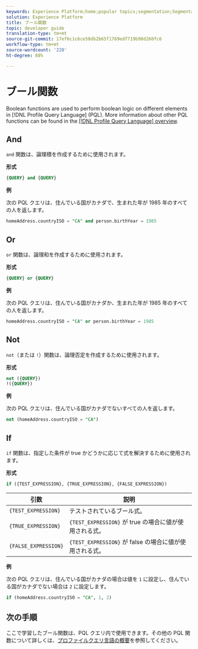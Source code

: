 ```yaml
---
keywords: Experience Platform;home;popular topics;segmentation;Segmentation;Segmentation Service;pql;PQL;Profile Query Language;boolean functions;boolean;
solution: Experience Platform
title: ブール関数
topic: developer guide
translation-type: tm+mt
source-git-commit: 17ef6c1c6ce58db2b65f1769edf719b98d260fc6
workflow-type: tm+mt
source-wordcount: '220'
ht-degree: 88%

---
```



# ブール関数

Boolean functions are used to perform boolean logic on different elements in [!DNL Profile Query Language] (PQL).  More information about other PQL functions can be found in the [[!DNL Profile Query Language] overview](./overview.md).

## And

`and` 関数は、論理積を作成するために使用されます。

**形式**

```sql
{QUERY} and {QUERY}
```

**例**

次の PQL クエリは、住んでいる国がカナダで、生まれた年が 1985 年のすべての人を返します。

```sql
homeAddress.countryISO = "CA" and person.birthYear = 1985
```

## Or

`or` 関数は、論理和を作成するために使用されます。

**形式**

```sql
{QUERY} or {QUERY}
```

**例**

次の PQL クエリは、住んでいる国がカナダか、生まれた年が 1985 年のすべての人を返します。

```sql
homeAddress.countryISO = "CA" or person.birthYear = 1985
```

## Not

`not`（または `!`）関数は、論理否定を作成するために使用されます。

**形式**

```sql
not ({QUERY})
!({QUERY})
```

**例**

次の PQL クエリは、住んでいる国がカナダでないすべての人を返します。

```sql
not (homeAddress.countryISO = "CA")
```

## If

`if` 関数は、指定した条件が true かどうかに応じて式を解決するために使用されます。

**形式**

```sql
if ({TEST_EXPRESSION}, {TRUE_EXPRESSION}, {FALSE_EXPRESSION})
```

| 引数 | 説明 |
| --------- | ----------- |
| `{TEST_EXPRESSION}` | テストされているブール式。 |
| `{TRUE_EXPRESSION}` | `{TEST_EXPRESSION}` が true の場合に値が使用される式。 |
| `{FALSE_EXPRESSION}` | `{TEST_EXPRESSION}` が false の場合に値が使用される式。 |

**例**

次の PQL クエリは、住んでいる国がカナダの場合は値を `1` に設定し、住んでいる国がカナダでない場合は `2` に設定します。

```sql
if (homeAddress.countryISO = "CA", 1, 2)
```

## 次の手順

ここで学習したブール関数は、PQL クエリ内で使用できます。その他の PQL 関数について詳しくは、[プロファイルクエリ言語の概要](./overview.md)を参照してください。
